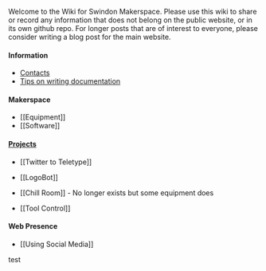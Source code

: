 Welcome to the Wiki for Swindon Makerspace.  Please use this wiki to share or record any information that does not belong on the public website, or in its own github repo.  For longer posts that are of interest to everyone, please consider writing a blog post for the main website. 

#### Information

- [Contacts](http://www.swindon-makerspace.org/contact-us/)
- [Tips on writing documentation](https://github.com/swindonmakers/wiki/wiki/DocumentationTips)

#### Makerspace

- [[Equipment]]
- [[Software]]

#### [Projects](Makerspace-Projects)

- [[Twitter to Teletype]]

- [[LogoBot]]

- [[Chill Room]] - No longer exists but some equipment does

- [[Tool Control]]

#### Web Presence

- [[Using Social Media]]

test